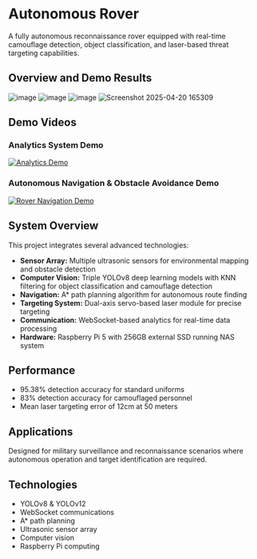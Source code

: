 # Autonomous Rover

A fully autonomous reconnaissance rover equipped with real-time camouflage detection, object classification, and laser-based threat targeting capabilities.
## Overview and Demo Results
![image](https://github.com/user-attachments/assets/2466cae7-bd0b-43f5-94b4-baeb694645b6)
![image](https://github.com/user-attachments/assets/95d21418-5480-4cfa-a957-f458fa4d548a)
![image](https://github.com/user-attachments/assets/3966c12a-d219-47cc-a5ca-d04006b56c28)
![Screenshot 2025-04-20 165309](https://github.com/user-attachments/assets/6c8b1546-42b2-4fd7-ba83-c1b8d337395b)

## Demo Videos

### Analytics System Demo
[![Analytics Demo](https://img.youtube.com/vi/9rGjHxXuEnQ/0.jpg)](https://youtu.be/9rGjHxXuEnQ)

### Autonomous Navigation & Obstacle Avoidance Demo
[![Rover Navigation Demo](https://img.youtube.com/vi/do77U-R3pFQ/0.jpg)](https://youtu.be/do77U-R3pFQ)

## System Overview

This project integrates several advanced technologies:

- **Sensor Array:** Multiple ultrasonic sensors for environmental mapping and obstacle detection
- **Computer Vision:** Triple YOLOv8 deep learning models with KNN filtering for object classification and camouflage detection
- **Navigation:** A* path planning algorithm for autonomous route finding
- **Targeting System:** Dual-axis servo-based laser module for precise targeting
- **Communication:** WebSocket-based analytics for real-time data processing
- **Hardware:** Raspberry Pi 5 with 256GB external SSD running NAS system

## Performance

- 95.38% detection accuracy for standard uniforms
- 83% detection accuracy for camouflaged personnel
- Mean laser targeting error of 12cm at 50 meters

## Applications

Designed for military surveillance and reconnaissance scenarios where autonomous operation and target identification are required.

## Technologies

- YOLOv8 & YOLOv12
- WebSocket communications
- A* path planning
- Ultrasonic sensor array
- Computer vision
- Raspberry Pi computing
